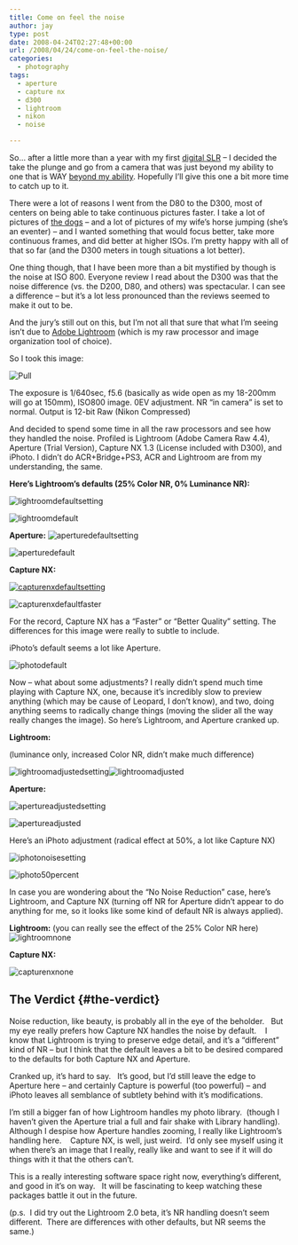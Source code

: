 ```yaml
---
title: Come on feel the noise
author: jay
type: post
date: 2008-04-24T02:27:48+00:00
url: /2008/04/24/come-on-feel-the-noise/
categories:
  - photography
tags:
  - aperture
  - capture nx
  - d300
  - lightroom
  - nikon
  - noise

---
```

So… after a little more than a year with my first [digital SLR][1] &#8211; I decided the take the plunge and go from a camera that was just beyond my ability to one that is WAY [beyond my ability][2]. Hopefully I’ll give this one a bit more time to catch up to it.

There were a lot of reasons I went from the D80 to the D300, most of centers on being able to take continuous pictures faster. I take a lot of pictures of [the dogs][3] &#8211; and a lot of pictures of my wife’s horse jumping (she’s an eventer) &#8211; and I wanted something that would focus better, take more continuous frames, and did better at higher ISOs. I’m pretty happy with all of that so far (and the D300 meters in tough situations a lot better).

One thing though, that I have been more than a bit mystified by though is the noise at ISO 800. Everyone review I read about the D300 was that the noise difference (vs. the D200, D80, and others) was spectacular. I can see a difference &#8211; but it’s a lot less pronounced than the reviews seemed to make it out to be.

And the jury’s still out on this, but I’m not all that sure that what I’m seeing isn’t due to [Adobe Lightroom][4] (which is my raw processor and image organization tool of choice).

So I took this image:

![Pull][5]

The exposure is 1/640sec, f5.6 (basically as wide open as my 18-200mm will go at 150mm), ISO800 image. 0EV adjustment. NR “in camera” is set to normal. Output is 12-bit Raw (Nikon Compressed)

And decided to spend some time in all the raw processors and see how they handled the noise. Profiled is Lightroom (Adobe Camera Raw 4.4), Aperture (Trial Version), Capture NX 1.3 (License included with D300), and iPhoto. I didn’t do ACR+Bridge+PS3, ACR and Lightroom are from my understanding, the same.

**Here’s Lightroom’s defaults (25% Color NR, 0% Luminance NR):**

![][6]

![][7]

**Aperture:** ![][8]

![][9]

**Capture NX:**

[![][10]][11]

![][12]

For the record, Capture NX has a “Faster” or “Better Quality” setting. The differences for this image were really to subtle to include.

iPhoto’s default seems a lot like Aperture.

![][13]

Now &#8211; what about some adjustments? I really didn’t spend much time playing with Capture NX, one, because it’s incredibly slow to preview anything (which may be cause of Leopard, I don’t know), and two, doing anything seems to radically change things (moving the slider all the way really changes the image). So here’s Lightroom, and Aperture cranked up.

**Lightroom:**

(luminance only, increased Color NR, didn’t make much difference)

 ![][14]![][15]

**Aperture:**

![][16]

![][17]

Here’s an iPhoto adjustment (radical effect at 50%, a lot like Capture NX)

![][18]

![][19]

In case you are wondering about the “No Noise Reduction” case, here’s Lightroom, and Capture NX (turning off NR for Aperture didn’t appear to do anything for me, so it looks like some kind of default NR is always applied).

**Lightroom:** (you can really see the effect of the 25% Color NR here) ![][20]

**Capture NX:**

![][21]

## The Verdict {#the-verdict}

Noise reduction, like beauty, is probably all in the eye of the beholder.   But my eye really prefers how Capture NX handles the noise by default.    I know that Lightroom is trying to preserve edge detail, and it’s a “different” kind of NR &#8211; but I think that the default leaves a bit to be desired compared to the defaults for both Capture NX and Aperture.

Cranked up, it’s hard to say.   It’s good, but I’d still leave the edge to Aperture here &#8211; and certainly Capture is powerful (too powerful) &#8211; and iPhoto leaves all semblance of subtlety behind with it’s modifications.

I’m still a bigger fan of how Lightroom handles my photo library.  (though I haven’t given the Aperture trial a full and fair shake with Library handling).  Although I despise how Aperture handles zooming, I really like Lightroom’s handling here.    Capture NX, is well, just weird.  I’d only see myself using it when there’s an image that I really, really like and want to see if it will do things with it that the others can’t.

This is a really interesting software space right now, everything’s different, and good in it’s on way.   It will be fascinating to keep watching these packages battle it out in the future.

(p.s.  I did try out the Lightroom 2.0 beta, it’s NR handling doesn’t seem different.  There are differences with other defaults, but NR seems the same.)

 [1]: https://rambleon.org/2007/01/18/its-here/
 [2]: http://www.bythom.com/nikond300review.htm
 [3]: http://photos.littleriverview.org/gallery/7810105_a7H5S
 [4]: http://www.adobe.com/products/photoshoplightroom/
 [5]: https://photos.smugmug.com/photos/527020610_xNp2Z-M.jpg
 [6]: http://sysadminrambles.files.wordpress.com/2008/04/lightroomdefaultsetting.png (lightroomdefaultsetting)
 [7]: http://sysadminrambles.files.wordpress.com/2008/04/lightroomdefault.png (lightroomdefault)
 [8]: http://sysadminrambles.files.wordpress.com/2008/04/aperturedefaultsetting.png (aperturedefaultsetting)
 [9]: http://sysadminrambles.files.wordpress.com/2008/04/aperturedefault.png (aperturedefault)
 [10]: http://sysadminrambles.files.wordpress.com/2008/04/capturenxdefaultsetting.png (capturenxdefaultsetting)
 [11]: http://sysadminrambles.files.wordpress.com/2008/04/capturenxdefaultsetting.png
 [12]: http://sysadminrambles.files.wordpress.com/2008/04/capturenxdefaultfaster.png (capturenxdefaultfaster)
 [13]: http://sysadminrambles.files.wordpress.com/2008/04/iphotodefault.png (iphotodefault)
 [14]: http://sysadminrambles.files.wordpress.com/2008/04/lightroomadjustedsetting.png (lightroomadjustedsetting)
 [15]: http://sysadminrambles.files.wordpress.com/2008/04/lightroomadjusted.png (lightroomadjusted)
 [16]: http:/sysadminrambles.files.wordpress.com/2008/04/apertureadjustedsetting.png (apertureadjustedsetting)
 [17]: http://sysadminrambles.files.wordpress.com/2008/04/apertureadjusted.png (apertureadjusted)
 [18]: http://sysadminrambles.files.wordpress.com/2008/04/iphotonoisesetting.png (iphotonoisesetting)
 [19]: http://sysadminrambles.files.wordpress.com/2008/04/iphoto50percent.png (iphoto50percent)
 [20]: http://sysadminrambles.files.wordpress.com/2008/04/lightroomnone.png (lightroomnone)
 [21]: http://sysadminrambles.files.wordpress.com/2008/04/capturenxnone.png (capturenxnone)